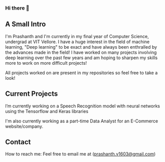 ### Hi there 👋

<!--
**prashu316/prashu316** is a ✨ _special_ ✨ repository because its `README.md` (this file) appears on your GitHub profile.

Here are some ideas to get you started:

- 🔭 I’m currently working on ...
- 🌱 I’m currently learning ...
- 👯 I’m looking to collaborate on ...
- 🤔 I’m looking for help with ...
- 💬 Ask me about ...
- 📫 How to reach me: ...
- 😄 Pronouns: ...
- ⚡ Fun fact: ...
-->

## A Small Intro
I'm Prashanth and I'm currently in my final year of Computer Science, undergrad at VIT Vellore. I have a huge interest in the field of machine learning, "Deep learning" to be exact and have always been enthralled by the advances made in the field! I have worked on many projects involving deep learning over the past few years and am hoping to sharpen my skills more to work on more difficult projects!

All projects worked on are present in my repositories so feel free to take a look!

## Current Projects
I’m currently working on a Speech Recognition model with neural networks using the Tensorflow and Keras libraries

I'm also currently working as a part-time Data Analyst for an E-Commerce website/company.

## Contact
How to reach me: Feel free to email me at (prashanth.v1603@gmail.com)
